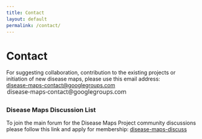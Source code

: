 ```yaml
---
title: Contact
layout: default
permalink: /contact/
---
```


#  Contact

For suggesting collaboration, contribution to the existing projects or initiation of new disease maps, please use this email address:  
disease-maps-contact@googlegroups.com  
<img src="/images/disease-maps-contact.jpg" width="320px">

<!--
### Disease Maps Project Leaders
Alexander Mazein a.mazein(at)gmail.com  
Marek Ostaszewski marek.ostaszewski(at)uni.lu  
Inna Kuperstein inna.kuperstein(at)curie.fr  
Anna Niarakis anna.niaraki(at)univ-evry.fr  
-->

### Disease Maps Discussion List

To join the main forum for the Disease Maps Project community discussions please follow this link and apply for membership: <a href="https://groups.google.com/forum/#!forum/disease-maps-discuss" target="_blank">disease-maps-discuss</a>  
